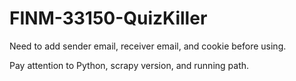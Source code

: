 # FINM-33150-QuizKiller

Need to add sender email, receiver email, and cookie before using. 

Pay attention to Python, scrapy version, and running path.
